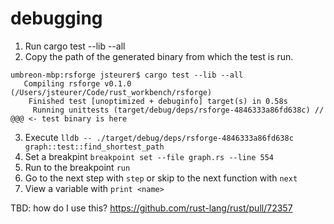 # debugging

1. Run cargo test --lib --all 
2. Copy the path of the generated binary from which the test is run. 
```
umbreon-mbp:rsforge jsteurer$ cargo test --lib --all 
   Compiling rsforge v0.1.0 (/Users/jsteurer/Code/rust_workbench/rsforge)
    Finished test [unoptimized + debuginfo] target(s) in 0.58s
     Running unittests (target/debug/deps/rsforge-4846333a86fd638c) // @@@ <- test binary is here 
```
3. Execute `lldb -- ./target/debug/deps/rsforge-4846333a86fd638c graph::test::find_shortest_path`
4. Set a breakpint `breakpoint set --file graph.rs --line 554`
5. Run to the breakpoint `run`
6. Go to the next step with `step` or skip to the next function with `next`
7. View a variable with `print <name>`

TBD: how do I use this? https://github.com/rust-lang/rust/pull/72357